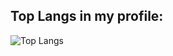 <!--## whoami

Hi! My name is Andrii Skorokhod, glad to see you viewing my profile) Here is list of my projects:

1. **[Pyatnashki](https://github.com/MacGregory-is-codding/Pyatnashki)**
    * Language: C++
    * Info: Console game Pyatnashki ([rules](https://ru.wikipedia.org/wiki/%D0%98%D0%B3%D1%80%D0%B0_%D0%B2_15)). Made it on order

2. **[AdultMultsURLS](https://github.com/MacGregory-is-codding/AdultMultURLS)**
    * Language: Python
    * Info: Webscraper that takes actual mirrors for AdultMult, open first one in browser and saves every mirror as a shortcut on Desktop

3. **[ZhabaGetter](https://github.com/MacGregory-is-codding/ZhabaGetter)**
    * Language: Ring
    * Info: GUI (Qt lib) app that gets random frog/toad from unsplash api. I just wanted to try Ring and MVC pattern


4. **[RGBat](https://github.com/MacGregory-is-codding/RGBat)**
    * Language: Batch
    * Info: Just simple bat garland ._.

5. **[DeliveryFood](https://github.com/MacGregory-is-codding/GloacademyWorkshopDeliveryFood)**
    * Language: html/css/js
    * Info: GloAcademy workshop

-->



## Top Langs in my profile:


![Top Langs](https://github-readme-stats.vercel.app/api/top-langs/?username=MacGregory-is-codding&theme=tokyonight)

<!--
**MacGregory-is-codding/MacGregory-is-codding** is a ✨ _special_ ✨ repository because its `README.md` (this file) appears on your GitHub profile.

Here are some ideas to get you started:

- 🔭 I’m currently working on ...
- 🌱 I’m curently learning ...
- 👯 I’m looking to collaborate on ...
- 🤔 I’m looking for help with ...
- 💬 Ask me about ...
- 📫 How to reach me: ...
- 😄 Pronouns: ...
- ⚡ Fun fact: ...
-->
